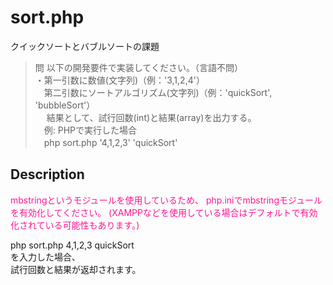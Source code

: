 # sort.php
クイックソートとバブルソートの課題

>問 以下の開発要件で実装してください。（言語不問）  
>・第一引数に数値(文字列)（例：'3,1,2,4'）  
>　第二引数にソートアルゴリズム(文字列)（例：'quickSort', 'bubbleSort'）  
>　 結果として、試行回数(int)と結果(array)を出力する。  
>　例: PHPで実行した場合  
>　php sort.php '4,1,2,3' 'quickSort'  

## Description
<font color="DeepPink">
  mbstringというモジュールを使用しているため、  
  php.iniでmbstringモジュールを有効化してください。  
  (XAMPPなどを使用している場合はデフォルトで有効化されている可能性もあります。)  
</font>

php sort.php 4,1,2,3 quickSort  
を入力した場合、  
試行回数と結果が返却されます。  
